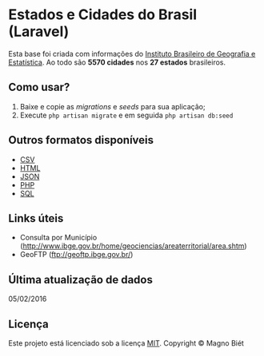 # Estados e Cidades do Brasil (Laravel)

Esta base foi criada com informações do [Instituto Brasileiro de Geografia e Estatística](http://www.cidades.ibge.gov.br/). Ao todo são **5570 cidades** nos **27 estados** brasileiros.

## Como usar?

1. Baixe e copie as *migrations* e *seeds* para sua aplicação;
2. Execute `php artisan migrate` e em seguida `php artisan db:seed`

## Outros formatos disponíveis

- [CSV](https://github.com/magnobiet/states-cities-brazil/tree/master/CSV)
- [HTML](https://github.com/magnobiet/states-cities-brazil/tree/master/HTML)
- [JSON](https://github.com/magnobiet/states-cities-brazil/tree/master/JSON)
- [PHP](https://github.com/magnobiet/states-cities-brazil/tree/master/PHP)
- [SQL](https://github.com/magnobiet/states-cities-brazil/tree/master/SQL)

## Links úteis

- Consulta por Município (http://www.ibge.gov.br/home/geociencias/areaterritorial/area.shtm)
- GeoFTP (ftp://geoftp.ibge.gov.br/)

## Última atualização de dados

05/02/2016

## Licença

Este projeto está licenciado sob a licença [MIT](http://magno.mit-license.org/2014). Copyright © Magno Biét
